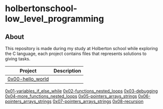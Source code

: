 # holbertonschool-low_level_programming

## About

This repository is made during my study at Holberton school while exploring the C language, each project contains files that represents solutions to giving tasks.

Project | Description
--- | ---
[0x00-hello_world](https://github.com/Jenni-Foued/holbertonschool-low_level_programming/tree/master/0x00-hello_world) |
[0x01-variables_if_else_while](https://github.com/Jenni-Foued/holbertonschool-low_level_programming/tree/master/0x01-variables_if_else_while)
[0x02-functions_nested_loops](https://github.com/Jenni-Foued/holbertonschool-low_level_programming/tree/master/0x02-functions_nested_loops)
[0x03-debugging](https://github.com/Jenni-Foued/holbertonschool-low_level_programming/tree/master/0x03-debugging)
[0x04-more_functions_nested_loops](https://github.com/Jenni-Foued/holbertonschool-low_level_programming/tree/master/0x04-more_functions_nested_loops)
[0x05-pointers_arrays_strings](https://github.com/Jenni-Foued/holbertonschool-low_level_programming/tree/master/0x05-pointers_arrays_strings)
[0x06-pointers_arrays_strings](https://github.com/Jenni-Foued/holbertonschool-low_level_programming/tree/master/0x06-pointers_arrays_strings)
[0x07-pointers_arrays_strings](https://github.com/Jenni-Foued/holbertonschool-low_level_programming/tree/master/0x07-pointers_arrays_strings)
[0x08-recursion](https://github.com/Jenni-Foued/holbertonschool-low_level_programming/tree/master/0x08-recursion)
